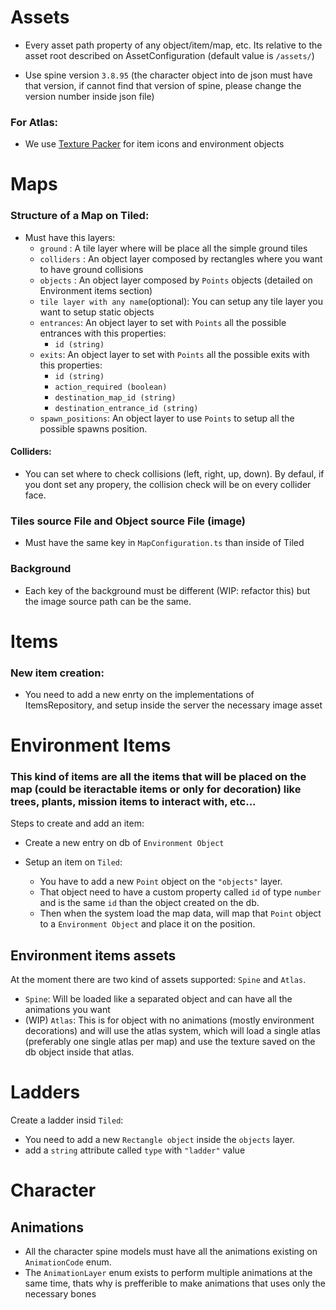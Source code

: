 
# Assets
* Every asset path property of any object/item/map, etc. Its relative to the asset root described on AssetConfiguration (default value is `/assets/`) 
- Use spine version `3.8.95` (the character object into de json must have that version, if cannot find that version of spine, please change the version number inside json file)

### For Atlas:
* We use [Texture Packer](https://www.codeandweb.com/texturepacker) for item icons and environment objects

# Maps

### Structure of a Map on Tiled:
* Must have this layers:
    - `ground` : A tile layer where will be place all the simple ground tiles
    - `colliders` : An object layer composed by rectangles where you want to have ground collisions
    - `objects` : An object layer composed by `Points` objects (detailed on Environment items section) 
    - `tile layer with any name`(optional): You can setup any tile layer you want to setup static objects
    - `entrances`: An object layer to set with `Points` all the possible entrances with this properties:
        * `id (string)`
    - `exits`: An object layer to set with `Points` all the possible exits with this properties:
        * `id (string)`
        * `action_required (boolean)`
        * `destination_map_id (string)`
        * `destination_entrance_id (string)`
    - `spawn_positions`: An object layer to use `Points` to setup all the possible spawns position.
#### Colliders:
- You can set where to check collisions (left, right, up, down). By defaul, if you dont set any propery, the collision check will be on every collider face.

### Tiles source File and Object source File (image) 
* Must have the same key in `MapConfiguration.ts` than inside of Tiled

### Background
* Each key of the background must be different (WIP: refactor this) but the image source path can be the same.

# Items

### New item creation:
* You need to add a new enrty on the implementations of ItemsRepository, and setup inside the server the necessary image asset

# Environment Items
### This kind of items are all the items that will be placed on the map (could be iteractable items or only for decoration) like trees, plants, mission items to interact with, etc... 

Steps to create and add an item:

* Create a new entry on db of `Environment Object`

* Setup an item on `Tiled`: 
    - You have to add a new `Point` object on the `"objects"` layer.
    - That object need to have a custom property called `id` of type `number` and is the same `id` than the object created on the db. 
    - Then when the system load the map data, will map that `Point` object to a `Environment Object` and place it on the position.

## Environment items assets
At the moment there are two kind of assets supported: `Spine` and `Atlas`.

*   `Spine`: Will be loaded like a separated object and can have all the animations you want
*   (WIP) `Atlas`: This is for object with no animations (mostly environment decorations) and will use the atlas system, which will load a single atlas (preferably one single atlas per map) and use the texture saved on the db object inside that atlas.

# Ladders

Create a ladder insid `Tiled`:
*   You need to add a new `Rectangle object` inside the `objects` layer.
*   add a `string` attribute called `type` with `"ladder"` value

# Character

## Animations

* All the character spine models must have all the animations existing on `AnimationCode` enum.
* The `AnimationLayer` enum exists to perform multiple animations at the same time, thats why is prefferible to make animations that uses only the necessary bones